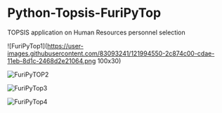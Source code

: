 # Python-Topsis-FuriPyTop
TOPSIS application on Human Resources personnel selection

![FuriPyTop1](https://user-images.githubusercontent.com/83093241/121994550-2c874c00-cdae-11eb-8d1c-2468d2e21064.png 100x30)

![FuriPyTOP2](https://user-images.githubusercontent.com/83093241/121994754-8425b780-cdae-11eb-849d-716165ce5dc5.png)

![FuriPyTop3](https://user-images.githubusercontent.com/83093241/121994756-8556e480-cdae-11eb-89a2-4375acd58981.png)

![FuriPyTop4](https://user-images.githubusercontent.com/83093241/121994763-8720a800-cdae-11eb-8e86-176c52caad42.png)
